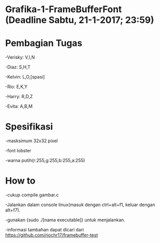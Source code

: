 # Grafika-1-FrameBufferFont (Deadline Sabtu, 21-1-2017; 23:59)



# Pembagian Tugas

-Verisky: V,I,N

-Diaz:    S,H,T

-Kelvin:  L,O,[spasi]

-Rio:     E,K,Y

-Harry:   R,D,Z

-Evita:   A,B,M



# Spesifikasi

-masksimum 32x32 pixel

-font lobster

-warna putih(r:255,g:255,b:255,a:255)

# How to

-cukup compile gambar.c

-Jalankan dalam console linux(masuk dengan ctrl+alt+f1, keluar dengan alt+f7).

-gunakan {sudo ./[nama executable]} untuk menjalankan.

-informasi tambahan dapat dicari dari https://github.com/riochr17/framebuffer-test
